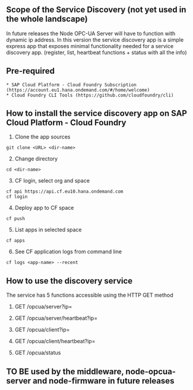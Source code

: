 ## Scope of the Service Discovery (not yet used in the whole landscape)

In future releases the Node OPC-UA Server will have to function with dynamic ip address. In this version the service discovery app is a simple express app that exposes minimal functionality needed for a service discovery app. (register, list, heartbeat functions + status with all the info)

## Pre-required

    * SAP Cloud Platform - Cloud Foundry Subscription (https://account.eu1.hana.ondemand.com/#/home/welcome)
    * Cloud Foundry CLI Tools (https://github.com/cloudfoundry/cli)

## How to install the service discovery app on SAP Cloud Platform - Cloud Foundry

1. Clone the app sources

`git clone <URL> <dir-name>`

2. Change directory

`cd <dir-name>`

3. CF login, select org and space

```
cf api https://api.cf.eu10.hana.ondemand.com
cf login
```

4. Deploy app to CF space

`cf push`

5. List apps in selected space

`cf apps`

6. See CF application logs from command line

`cf logs <app-name> --recent`

## How to use the discovery service

The service has 5 functions accessible using the HTTP GET method

1. GET /opcua/server?ip=<serverip>

2. GET /opcua/server/heartbeat?ip=<serverip>

3. GET /opcua/client?ip=<clientip>

4. GET /opcua/client/heartbeat?ip=<clientip>

5. GET /opcua/status

## TO BE used by the middleware, node-opcua-server and node-firmware in future releases
